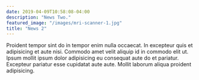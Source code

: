 ```yaml
---
date: 2019-04-09T10:58:08-04:00
description: "News Two."
featured_image: "/images/mri-scanner-1.jpg"
title: "News 2"
---
```


Proident tempor sint do in tempor enim nulla occaecat. In excepteur quis et adipisicing et aute nisi. Commodo amet velit aliquip id in commodo elit ut. Ipsum mollit ipsum dolor adipisicing eu consequat aute do et pariatur. Excepteur pariatur esse cupidatat aute aute. Mollit laborum aliqua proident adipisicing.
